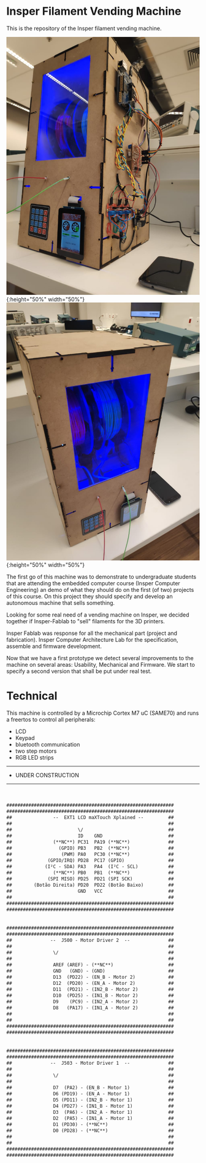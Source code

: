# Insper Filament Vending Machine 

This is the repository of the Insper filament vending machine.

![](doc/endv0-p1.jpeg){:height="50%" width="50%"}
![](doc/endv0-p2.jpeg){:height="50%" width="50%"}

The first go of this machine was to demonstrate to undergraduate students that are attending the embedded computer course (Insper Computer Engineering) an demo of what they should do on the first (of two) projects of this course. On this project they should specify and develop an autonomous machine that sells something.

Looking for some real need of a vending machine on Insper, we decided together if Insper-Fablab to "sell"  filaments for the 3D printers. 

Insper Fablab was response for all the mechanical part (project and fabrication). Insper Computer Architecture Lab for the specification, assemble and firmware development.

Now that we have a first prototype we detect several improvements to the machine on several areas: Usability, Mechanical and Firmware. We start to specify a second version that shall be put under real test.

# Technical

This machine is controlled by a Microchip Cortex M7 uC (SAME70) and runs a freertos to control all peripherals: 

- LCD
- Keypad
- bluetooth communication
- two step motors
- RGB LED strips

---------------------------
- UNDER CONSTRUCTION 
---------------------------

```


#############################################################
#############################################################
##               --  EXT1 LCD maXTouch Xplained --         ##
##                                                         ##
##                        \/                               ##
##                        ID    GND                        ##
##               (**NC**) PC31  PA19 (**NC**)              ##
##                 (GPIO) PB3   PB2  (**NC**)              ##
##                  (PWM) PA0   PC30 (**NC**)              ##
##             (GPIO/IRQ) PD28  PC17 (GPIO)                ##
##            (I²C - SDA) PA3   PA4  (I²C - SCL)           ##
##               (**NC**) PB0   PB1  (**NC**)              ##
##             (SPI MISO) PD25  PD21 (SPI SCK)             ##
##        (Botão Direita) PD20  PD22 (Botão Baixo)         ##
##                        GND   VCC                        ##
##                                                         ##
#############################################################
#############################################################


#############################################################
#############################################################
##              --  J500 - Motor Driver 2  --              ##
##                                                         ##
##               \/                                        ##
##                                                         ##
##               AREF (AREF) - (**NC**)                    ##
##               GND   (GND) - (GND)                       ##
##               D13  (PD22) - (EN_B - Motor 2)            ##
##               D12  (PD20) - (EN_A - Motor 2)            ##
##               D11  (PD21) - (IN2_B - Motor 2)           ##
##               D10  (PD25) - (IN1_B - Motor 2)           ##
##               D9    (PC9) - (IN2_A - Motor 2)           ##
##               D8   (PA17) - (IN1_A - Motor 2)           ##
##                                                         ##
##                                                         ##
#############################################################
#############################################################


#############################################################
#############################################################
##              --  J503 - Motor Driver 1  --              ##
##                                                         ##
##               \/                                        ##
##                                                         ##
##               D7  (PA2) - (EN_B - Motor 1)              ##
##               D6 (PD19) - (EN_A - Motor 1)              ##
##               D5 (PD11) - (IN2_B - Motor 1)             ##
##               D4 (PD27) - (IN1_B - Motor 1)             ##
##               D3  (PA6) - (IN2_A - Motor 1)             ##
##               D2  (PA5) - (IN1_A - Motor 1)             ##
##               D1 (PD30) - (**NC**)                      ##
##               D0 (PD28) - (**NC**)                      ##
##                                                         ##
##                                                         ##
#############################################################
#############################################################


```
